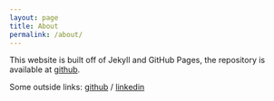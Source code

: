 ```yaml
---
layout: page
title: About
permalink: /about/
---
```


This website is built off of Jekyll and GitHub Pages, the repository is available at [github][github_link].

Some outside links:
[github][github_link] /
[linkedin](https://www.linkedin.com/in/dennisxinshen/)

[github_link]: https://github.com/dxshen11
